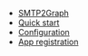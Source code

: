 * [SMTP2Graph](/)
* [Quick start](quick-start.md)
* [Configuration](config.md)
* [App registration](app-registration.md)
<!-- * Installation
    * [Windows](installation/windows.md)
    * [Linux](installation/linux.md)
    * [Docker](installation/docker.md)
    * [PM2](installation/pm2.md) -->